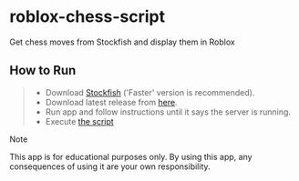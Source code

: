 # roblox-chess-script
Get chess moves from Stockfish and display them in Roblox

## How to Run
> - Download [Stockfish](https://stockfishchess.org/download/) ('Faster' version is recommended).
> - Download latest release from [here](https://github.com/keplerHaloxx/roblox-chess-script/releases/latest).
> - Run app and follow instructions until it says the server is running.
> - Execute [the script](https://raw.githubusercontent.com/keplerHaloxx/roblox-chess-script/refs/heads/main/script.luau)


> [!NOTE]
> This app is for educational purposes only. By using this app, any consequences of using it are your own responsibility.